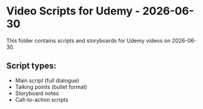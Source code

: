 # Video Scripts for Udemy - 2026-06-30

This folder contains scripts and storyboards for Udemy videos on 2026-06-30.

## Script types:
- Main script (full dialogue)
- Talking points (bullet format)
- Storyboard notes
- Call-to-action scripts
